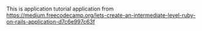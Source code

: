 This is application tutorial application from https://medium.freecodecamp.org/lets-create-an-intermediate-level-ruby-on-rails-application-d7c6e997c63f
